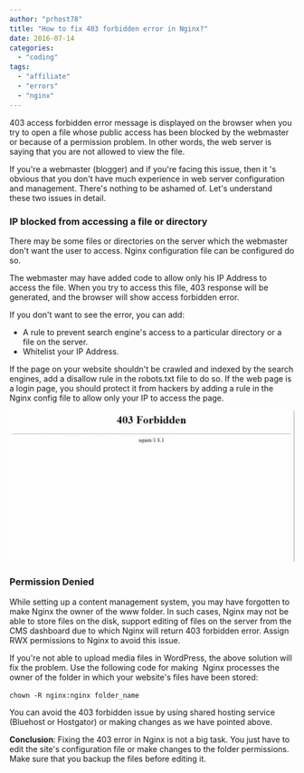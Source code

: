 ```yaml
---
author: "prhost78"
title: "How to fix 403 forbidden error in Nginx?"
date: 2016-07-14
categories: 
  - "coding"
tags: 
  - "affiliate"
  - "errors"
  - "nginx"
---
```


403 access forbidden error message is displayed on the browser when you try to open a file whose public access has been blocked by the webmaster or because of a permission problem. In other words, the web server is saying that you are not allowed to view the file.

If you're a webmaster (blogger) and if you're facing this issue, then it 's obvious that you don't have much experience in web server configuration and management. There's nothing to be ashamed of. Let's understand these two issues in detail.

### IP blocked from accessing a file or directory

There may be some files or directories on the server which the webmaster don't want the user to access. Nginx configuration file can be configured do so.

The webmaster may have added code to allow only his IP Address to access the file. When you try to access this file, 403 response will be generated, and the browser will show access forbidden error.

If you don't want to see the error, you can add:

- A rule to prevent search engine's access to a particular directory or a file on the server.
- Whitelist your IP Address.

If the page on your website shouldn't be crawled and indexed by the search engines, add a disallow rule in the robots.txt file to do so. If the web page is a login page, you should protect it from hackers by adding a rule in the Nginx config file to allow only your IP to access the page.

![403 forbidden nginx wordpress fix](images/403-forbidden-nginx-e1468485975672.jpg)

### Permission Denied

While setting up a content management system, you may have forgotten to make Nginx the owner of the www folder. In such cases, Nginx may not be able to store files on the disk, support editing of files on the server from the CMS dashboard due to which Nginx will return 403 forbidden error. Assign RWX permissions to Nginx to avoid this issue.

If you're not able to upload media files in WordPress, the above solution will fix the problem. Use the following code for making  Nginx processes the owner of the folder in which your website's files have been stored:

`chown -R nginx:nginx folder_name`

You can avoid the 403 forbidden issue by using shared hosting service (Bluehost or Hostgator) or making changes as we have pointed above.

**Conclusion**: Fixing the 403 error in Nginx is not a big task. You just have to edit the site's configuration file or make changes to the folder permissions. Make sure that you backup the files before editing it.
